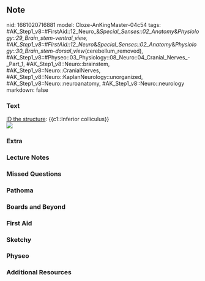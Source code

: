 ## Note
nid: 1661020716881
model: Cloze-AnKingMaster-04c54
tags: #AK_Step1_v8::#FirstAid::12_Neuro_&_Special_Senses::02_Anatomy_&_Physiology::29_Brain_stem_-_ventral_view, #AK_Step1_v8::#FirstAid::12_Neuro_&_Special_Senses::02_Anatomy_&_Physiology::30_Brain_stem_-_dorsal_view_(cerebellum_removed), #AK_Step1_v8::#Physeo::03_Physiology::08_Neuro::04_Cranial_Nerves_-_Part_1, #AK_Step1_v8::Neuro::brainstem, #AK_Step1_v8::Neuro::CranialNerves, #AK_Step1_v8::Neuro::KaplanNeurology::unorganized, #AK_Step1_v8::Neuro::neuroanatomy, #AK_Step1_v8::Neuro::neurology
markdown: false

### Text
<div>
  <u>ID the structure</u>: {{c1::Inferior colliculus}}
</div>
<div><img src="paste-67538360730068.jpg"></div>

### Extra


### Lecture Notes


### Missed Questions


### Pathoma


### Boards and Beyond


### First Aid


### Sketchy


### Physeo


### Additional Resources

